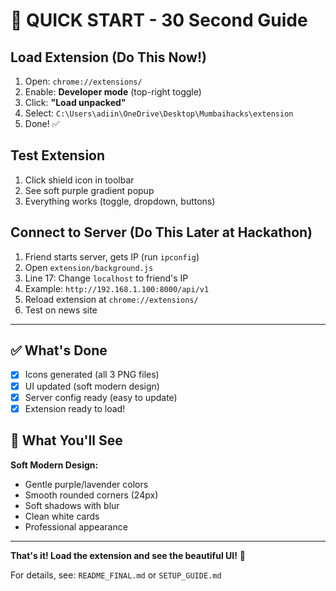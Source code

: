 # 🚀 QUICK START - 30 Second Guide

## Load Extension (Do This Now!)

1. Open: `chrome://extensions/`
2. Enable: **Developer mode** (top-right toggle)
3. Click: **"Load unpacked"**
4. Select: `C:\Users\adiin\OneDrive\Desktop\Mumbaihacks\extension`
5. Done! ✅

## Test Extension

1. Click shield icon in toolbar
2. See soft purple gradient popup
3. Everything works (toggle, dropdown, buttons)

## Connect to Server (Do This Later at Hackathon)

1. Friend starts server, gets IP (run `ipconfig`)
2. Open `extension/background.js`
3. Line 17: Change `localhost` to friend's IP
4. Example: `http://192.168.1.100:8000/api/v1`
5. Reload extension at `chrome://extensions/`
6. Test on news site

---

## ✅ What's Done

- [x] Icons generated (all 3 PNG files)
- [x] UI updated (soft modern design)
- [x] Server config ready (easy to update)
- [x] Extension ready to load!

## 🎨 What You'll See

**Soft Modern Design:**
- Gentle purple/lavender colors
- Smooth rounded corners (24px)
- Soft shadows with blur
- Clean white cards
- Professional appearance

---

**That's it! Load the extension and see the beautiful UI!** 🎉

For details, see: `README_FINAL.md` or `SETUP_GUIDE.md`
